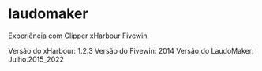 # laudomaker
 Experiência com Clipper xHarbour Fivewin
 
 Versão do xHarbour: 1.2.3
 Versão do Fivewin: 2014
 Versão do LaudoMaker: Julho.2015_2022
 

